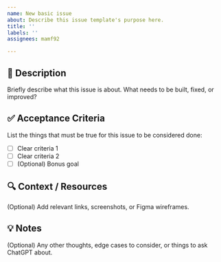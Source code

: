 ```yaml
---
name: New basic issue
about: Describe this issue template's purpose here.
title: ''
labels: ''
assignees: mamf92

---
```


## 📝 Description
Briefly describe what this issue is about. What needs to be built, fixed, or improved?

## ✅ Acceptance Criteria
List the things that must be true for this issue to be considered done:

- [ ] Clear criteria 1
- [ ] Clear criteria 2
- [ ] (Optional) Bonus goal

## 🔍 Context / Resources
(Optional) Add relevant links, screenshots, or Figma wireframes.

## 💡 Notes
(Optional) Any other thoughts, edge cases to consider, or things to ask ChatGPT about.

